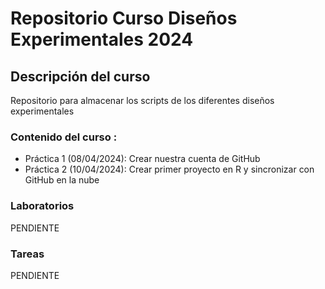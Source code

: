 # Repositorio Curso Diseños Experimentales 2024

## Descripción del curso 
Repositorio para almacenar los scripts de los diferentes diseños experimentales 

### Contenido del curso :

+ Práctica 1 (08/04/2024): Crear nuestra cuenta de GitHub
+  Práctica 2 (10/04/2024): Crear primer proyecto en R y sincronizar con GitHub
en la nube

### Laboratorios 
PENDIENTE


### Tareas 
PENDIENTE
